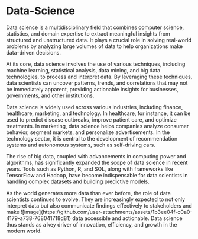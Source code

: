 # Data-Science
<p>Data science is a multidisciplinary field that combines computer science, statistics, and domain expertise to extract meaningful insights from structured and unstructured data. It plays a crucial role in solving real-world problems by analyzing large volumes of data to help organizations make data-driven decisions.

At its core, data science involves the use of various techniques, including machine learning, statistical analysis, data mining, and big data technologies, to process and interpret data. By leveraging these techniques, data scientists can uncover patterns, trends, and correlations that may not be immediately apparent, providing actionable insights for businesses, governments, and other institutions.</p>
<p>Data science is widely used across various industries, including finance, healthcare, marketing, and technology. In healthcare, for instance, it can be used to predict disease outbreaks, improve patient care, and optimize treatments. In marketing, data science helps companies analyze consumer behavior, segment markets, and personalize advertisements. In the technology sector, it is central to the development of recommendation systems and autonomous systems, such as self-driving cars.

The rise of big data, coupled with advancements in computing power and algorithms, has significantly expanded the scope of data science in recent years. Tools such as Python, R, and SQL, along with frameworks like TensorFlow and Hadoop, have become indispensable for data scientists in handling complex datasets and building predictive models.</P>

<P>As the world generates more data than ever before, the role of data scientists continues to evolve. They are increasingly expected to not only interpret data but also communicate findings effectively to stakeholders and make ![image](https://github.com/user-attachments/assets/1b3ee04f-c0a0-4179-a738-768041718d81)
data accessible and actionable. Data science thus stands as a key driver of innovation, efficiency, and growth in the modern world.</p>
